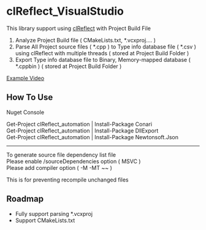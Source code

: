 # clReflect_VisualStudio

This library support using [clReflect](https://github.com/SungJJinKang/clReflect_automation) with Project Build File         

1. Analyze Project Build file ( CMakeLists.txt, *.vcxproj.... )
2. Parse All Project source files ( *.cpp ) to Type info database file ( *.csv ) using clReflect with multiple threads ( stored at Project Build Folder )
3. Export Type info database file to Binary, Memory-mapped database ( *.cppbin )  ( stored at Project Build Folder )              

[Example Video](https://youtu.be/KGihaYTzqG8)                    
 
## How To Use

Nuget Console           

Get-Project clReflect_automation | Install-Package Conari          
Get-Project clReflect_automation | Install-Package DllExport        
Get-Project clReflect_automation | Install-Package Newtonsoft.Json     

-----------------------------------------------       

To generate source file dependency list file            
Please enable /sourceDependencies option ( MSVC )          
Please add compiler option ( -M -MT ~~ )      

This is for preventing recompile unchanged files        

## Roadmap

- Fully support parsing *.vcxproj
- Support CMakeLists.txt
